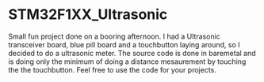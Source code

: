 # STM32F1XX_Ultrasonic
Small fun project done on a booring afternoon. I had a Ultrasonic transceiver board, blue pill board and a touchbutton laying around, so I decided to do a ultrasonic meter. The source code is done in baremetal and is doing only the minimum of doing a distance mesaurement by touching the the touchbutton. Feel free to use the code for your projects.
